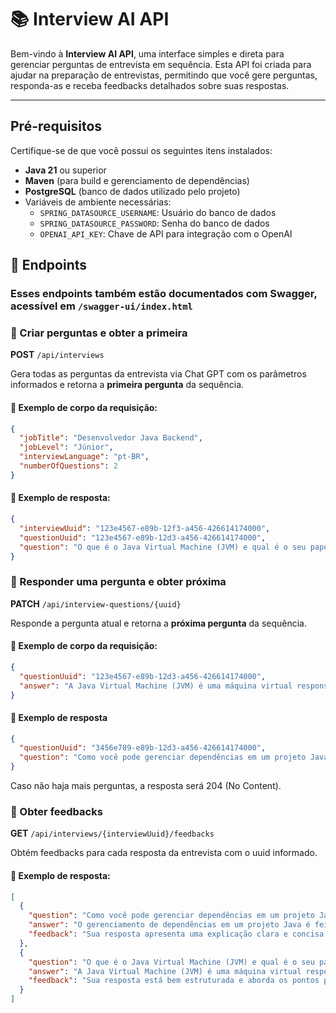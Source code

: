 # 📚 Interview AI API

Bem-vindo à **Interview AI API**, uma interface simples e 
direta para gerenciar perguntas de entrevista em sequência. 
Esta API foi criada para ajudar na preparação de entrevistas, permitindo que você
gere perguntas, responda-as e receba feedbacks detalhados sobre suas respostas.

---

## Pré-requisitos
Certifique-se de que você possui os seguintes itens instalados:
- **Java 21** ou superior
- **Maven** (para build e gerenciamento de dependências)
- **PostgreSQL** (banco de dados utilizado pelo projeto)
- Variáveis de ambiente necessárias:
    - `SPRING_DATASOURCE_USERNAME`: Usuário do banco de dados
    - `SPRING_DATASOURCE_PASSWORD`: Senha do banco de dados
    - `OPENAI_API_KEY`: Chave de API para integração com o OpenAI

## 🚀 Endpoints

### Esses endpoints também estão documentados com Swagger, acessível em `/swagger-ui/index.html`

### 📌 Criar perguntas e obter a primeira

**POST** `/api/interviews`

Gera todas as perguntas da entrevista via Chat GPT com os parâmetros informados e retorna a **primeira pergunta** da sequência.

#### 🔁 Exemplo de corpo da requisição:
```json
{
  "jobTitle": "Desenvolvedor Java Backend",
  "jobLevel": "Júnior",
  "interviewLanguage": "pt-BR",
  "numberOfQuestions": 2
}
```

#### 🔁 Exemplo de resposta:
```json
{
  "interviewUuid": "123e4567-e89b-12f3-a456-426614174000",
  "questionUuid": "123e4567-e89b-12d3-a456-426614174000",
  "question": "O que é o Java Virtual Machine (JVM) e qual é o seu papel na execução de aplicações Java?"
}
```

### 📌 Responder uma pergunta e obter próxima

**PATCH** `/api/interview-questions/{uuid}`

Responde a pergunta atual e retorna a **próxima pergunta** da sequência.

#### 🔁 Exemplo de corpo da requisição:
```json
{
  "questionUuid": "123e4567-e89b-12d3-a456-426614174000",
  "answer": "A Java Virtual Machine (JVM) é uma máquina virtual responsável por executar programas Java, atuando como uma camada intermediária entre o código compilado em bytecode e o sistema operacional. Quando um programa Java é compilado, ele não é convertido diretamente em código de máquina nativo, mas sim em bytecode, que é um formato intermediário interpretado ou compilado just-in-time pela JVM. O principal papel da JVM é proporcionar portabilidade, permitindo que o mesmo bytecode seja executado em qualquer sistema que possua uma implementação da JVM, além de gerenciar recursos como memória, threads e garbage collection, garantindo segurança, desempenho e independência de plataforma."
}
```

#### 🔁 Exemplo de resposta

```json
{
  "questionUuid": "3456e789-e89b-12d3-a456-426614174000",
  "question": "Como você pode gerenciar dependências em um projeto Java? Cite uma ferramenta que pode ser utilizada para isso."
}
```

Caso não haja mais perguntas, a resposta será 204 (No Content).

### 📌 Obter feedbacks

**GET** `/api/interviews/{interviewUuid}/feedbacks`

Obtém feedbacks para cada resposta da entrevista com o uuid informado.

#### 🔁 Exemplo de resposta:
```json
[
  {
    "question": "Como você pode gerenciar dependências em um projeto Java? Cite uma ferramenta que pode ser utilizada para isso.",
    "answer": "O gerenciamento de dependências em um projeto Java é feito por meio da definição e controle das bibliotecas externas que o projeto necessita para funcionar corretamente, evitando conflitos de versões, facilitando atualizações e garantindo reprodutibilidade. Uma das ferramentas mais utilizadas para esse fim é o Maven, que permite declarar as dependências em um arquivo `pom.xml`, e automaticamente baixa, atualiza e organiza essas bibliotecas a partir de repositórios centralizados, além de oferecer suporte a ciclos de build, testes, empacotamento e outras fases do desenvolvimento.",
    "feedback": "Sua resposta apresenta uma explicação clara e concisa sobre o gerenciamento de dependências em projetos Java, abordando aspectos importantes como a definição e controle das bibliotecas, a prevenção de conflitos de versões e a importância da reprodutibilidade. A menção ao Maven como ferramenta principal é acertada, e você destaca corretamente suas funcionalidades, como a declaração de dependências no `pom.xml` e a automação de processos. Para aprimorar ainda mais sua resposta, você poderia incluir um exemplo prático de como declarar uma dependência no `pom.xml`, o que demonstraria um entendimento mais profundo e prático da ferramenta, além de enriquecer a resposta com detalhes que podem ser valorizados em uma entrevista."
  },
  {
    "question": "O que é o Java Virtual Machine (JVM) e qual é o seu papel na execução de aplicações Java?",
    "answer": "A Java Virtual Machine (JVM) é uma máquina virtual responsável por executar programas Java, atuando como uma camada intermediária entre o código compilado em bytecode e o sistema operacional. Quando um programa Java é compilado, ele não é convertido diretamente em código de máquina nativo, mas sim em bytecode, que é um formato intermediário interpretado ou compilado just-in-time pela JVM. O principal papel da JVM é proporcionar portabilidade, permitindo que o mesmo bytecode seja executado em qualquer sistema que possua uma implementação da JVM, além de gerenciar recursos como memória, threads e garbage collection, garantindo segurança, desempenho e independência de plataforma.",
    "feedback": "Sua resposta está bem estruturada e aborda os pontos principais sobre a Java Virtual Machine (JVM) de forma clara e concisa. Você explicou que a JVM atua como uma camada intermediária entre o bytecode e o sistema operacional, além de mencionar a importância da portabilidade e do gerenciamento de recursos. No entanto, seria interessante incluir um exemplo prático de como a JVM permite a execução de aplicativos em diferentes plataformas, ou mencionar brevemente as diferenças entre a interpretação e a compilação just-in-time, para enriquecer ainda mais sua resposta. No geral, mostrou um bom entendimento do tema, adequado para um nível júnior."
  }
]
```